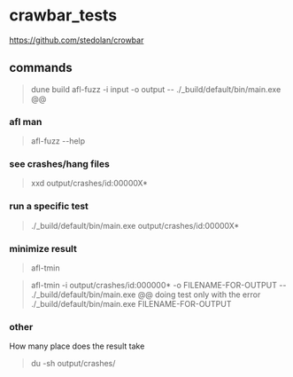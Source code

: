 # crawbar_tests
https://github.com/stedolan/crowbar


## commands
> dune build
> afl-fuzz -i input -o output -- ./_build/default/bin/main.exe @@

### afl man
> afl-fuzz --help

### see crashes/hang files
> xxd output/crashes/id\:00000X*

### run a specific test
> ./_build/default/bin/main.exe output/crashes/id\:00000X*

### minimize result
> afl-tmin

> afl-tmin -i output/crashes/id\:000000* -o FILENAME-FOR-OUTPUT -- ./_build/default/bin/main.exe @@
doing test only with the error
> ./_build/default/bin/main.exe FILENAME-FOR-OUTPUT

### other
How many place does the result take
> du -sh output/crashes/